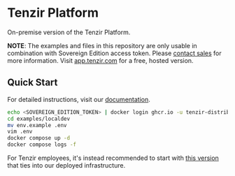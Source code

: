 # Tenzir Platform

On-premise version of the Tenzir Platform.

**NOTE**: The examples and files in this repository are only usable in combination
with Sovereign Edition access token.
Please [contact sales](https://tenzir.com/pricing) for more information.
Visit [app.tenzir.com](https://app.tenzir.com) for a free, hosted version.

## Quick Start

For detailed instructions, visit our [documentation](https://docs.tenzir.com/setup-guides/deploy-the-platform).

```sh
echo <SOVEREIGN_EDITION_TOKEN> | docker login ghcr.io -u tenzir-distribution --password-stdin
cd examples/localdev
mv env.example .env
vim .env
docker compose up -d
docker compose logs -f
```

For Tenzir employees, it's instead recommended to start with [this version](https://github.com/tenzir/event-horizon/tree/main/platform/compose) that ties into our deployed infrastructure.
